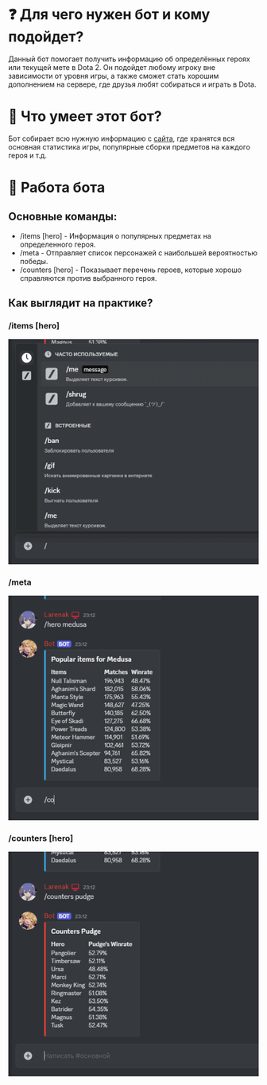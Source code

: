 # ❓ Для чего нужен бот и кому подойдет?
Данный бот помогает получить информацию об определённых героях или текущей мете в Dota 2. Он подойдет любому игроку вне зависимости от уровня игры, а также сможет стать хорошим дополнением на сервере, где друзья любят собираться и играть в Dota.
# 📕 Что умеет этот бот?
Бот собирает всю нужную информацию с [сайта](https://ru.dotabuff.com/), где хранятся вся основная статистика игры, популярные сборки предметов на каждого героя и т.д.
# 🔎 Работа бота
## Основные команды:
+ /items [hero] - Информация о популярных предметах на определенного героя.
+ /meta - Отправляет список персонажей с наибольшей вероятностью победы.
+ /counters [hero] - Показывает перечень героев, которые хорошо справляются против выбранного героя.

## Как выглядит на практике?
### /items [hero]

![](https://github.com/Larenak/media/blob/main/unknown_2025.04.13-12.06_1.gif)

### /meta

![](https://github.com/Larenak/media/blob/main/unknown_2025.04.12-23.12_2.gif)

### /counters [hero]

![](https://github.com/Larenak/media/blob/main/unknown_2025.04.12-23.12_3.gif)

